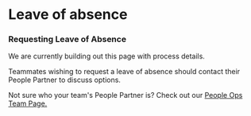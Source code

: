 # Leave of absence

### Requesting Leave of Absence

We are currently building out this page with process details.

Teammates wishing to request a leave of absence should contact their People Partner to discuss options.

Not sure who your team's People Partner is? Check out our [People Ops Team Page.](https://handbook.sourcegraph.com/departments/people-talent/people-ops/index.md)
